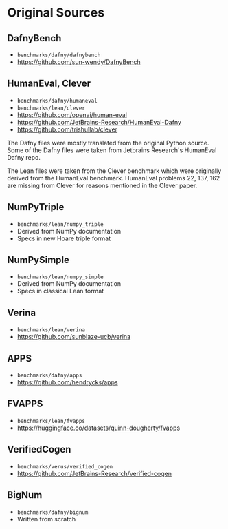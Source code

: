 # Original Sources

## DafnyBench
* `benchmarks/dafny/dafnybench`
* https://github.com/sun-wendy/DafnyBench

## HumanEval, Clever
* `benchmarks/dafny/humaneval`
* `benchmarks/lean/clever`
* https://github.com/openai/human-eval
* https://github.com/JetBrains-Research/HumanEval-Dafny
* https://github.com/trishullab/clever

The Dafny files were mostly translated from the original Python source. Some of the Dafny files were taken from Jetbrains Research's HumanEval Dafny repo.

The Lean files were taken from the Clever benchmark which were originally derived from the HumanEval benchmark. HumanEval problems 22, 137, 162 are missing from Clever for reasons mentioned in the Clever paper.

## NumPyTriple
* `benchmarks/lean/numpy_triple`
* Derived from NumPy documentation
* Specs in new Hoare triple format

## NumPySimple
* `benchmarks/lean/numpy_simple`
* Derived from NumPy documentation
* Specs in classical Lean format

## Verina
* `benchmarks/lean/verina`
* https://github.com/sunblaze-ucb/verina

## APPS
* `benchmarks/dafny/apps`
* https://github.com/hendrycks/apps

## FVAPPS
* `benchmarks/lean/fvapps`
* https://huggingface.co/datasets/quinn-dougherty/fvapps

## VerifiedCogen
* `benchmarks/verus/verified_cogen`
* https://github.com/JetBrains-Research/verified-cogen


## BigNum
* `benchmarks/dafny/bignum`
* Written from scratch

